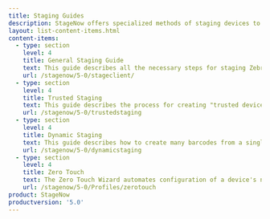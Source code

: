```yaml
---
title: Staging Guides
description: StageNow offers specialized methods of staging devices to align with organizational needs for efficiency, security and industry technologies.
layout: list-content-items.html
content-items:
  - type: section
    level: 4
    title: General Staging Guide
    text: This guide describes all the necessary steps for staging Zebra devices from start to finish. Start here to gain an understanding of the complete staging process. 
    url: /stagenow/5-0/stageclient/
  - type: section
    level: 4
    title: Trusted Staging
    text: This guide describes the process for creating "trusted devices," which uses security certificates to protect staged devices from unauthorized changes to device settings.  
    url: /stagenow/5-0/trustedstaging
  - type: section
    level: 4
    title: Dynamic Staging
    text: This guide describes how to create many barcodes from a single staging Profile, each of which can configure devices differently depending on variations of how and/or where the devices are to be used.
    url: /stagenow/5-0/dynamicstaging
  - type: section
    level: 4
    title: Zero Touch
    text: The Zero Touch Wizard automates configuration of a device's network settings to enable 'factory-fresh' or factory-reset devices to connect to the internet for access to Google Zero Touch servers, which perform Device Owner EMM Enrollment with no user interaction.
    url: /stagenow/5-0/Profiles/zerotouch
product: StageNow
productversion: '5.0'
---
```

 














